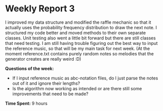 # Weekly Report 3
I improved my data structure and modified the raffle mechanic so that it actually uses the probability frequency
distribution to draw the next note. I structured my code better and moved methods to their own separate classes.
Unit testing also went a little bit forward but there are still classes that need testing. I am still having
trouble figuring out the best way to input the reference music, so that will be my main task for
next week. (At the moment reference.txt contains purely random notes so melodies that the generator creates
are really weird :D)

**Questions of the week:**
- If I input reference music as abc-notation files, do I just parse the notes out of it and ignore their lengths?
- Is the algorithm now working as intended or are there still some improvements that need to be made?

**Time Spent:** 9 hours
